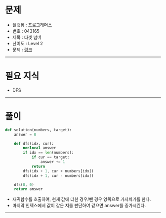 # 문제
- 플랫폼 : 프로그래머스
- 번호 : 043165
- 제목 : 타겟 넘버
- 난이도 : Level 2
- 문제 : <a href="https://school.programmers.co.kr/learn/courses/30/lessons/43165" target="_blank">링크</a>

---

# 필요 지식
- DFS

---

# 풀이
```python
def solution(numbers, target):
    answer = 0

    def dfs(idx, cur):
        nonlocal answer
        if idx == len(numbers):
            if cur == target:
                answer += 1
            return
        dfs(idx + 1, cur + numbers[idx])
        dfs(idx + 1, cur - numbers[idx])

    dfs(0, 0)
    return answer
```
- 재귀함수를 호출하여, 현재 값에 더한 경우/뺀 경우 양쪽으로 가지치기를 한다.
- 마지막 인덱스에서 값이 같은 지를 판단하여 같으면 answer를 증가시킨다.

---
